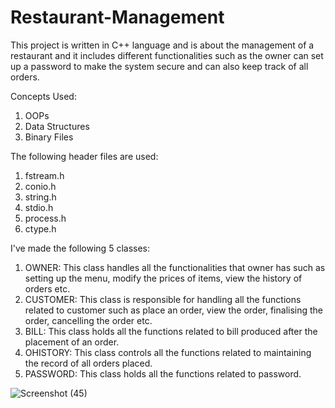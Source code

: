# Restaurant-Management

This project is written in C++ language and is about the management of a restaurant and it includes different functionalities such as the owner can set up a password to make the system secure and can also keep track of all orders.

Concepts Used:
1. OOPs
2. Data Structures
3. Binary Files

The following header files are used:
1. fstream.h
2. conio.h
3. string.h
4. stdio.h
5. process.h
6. ctype.h

I've made the following 5 classes:
1. OWNER: This class handles all the functionalities that owner has such as setting up the menu, modify the prices of items, view the history of orders etc.
2. CUSTOMER: This class is responsible for handling all the functions related to customer such as place an order, view the order, finalising the order, cancelling the order etc.
3. BILL: This class holds all the functions related to bill produced after the placement of an order.
4. OHISTORY: This class controls all the functions related to maintaining the record of all orders placed.
5. PASSWORD: This class holds all the functions related to password.

![Screenshot (45)](https://user-images.githubusercontent.com/84842113/125269635-84ba5b00-e326-11eb-8dad-cb1f6577d115.png)


